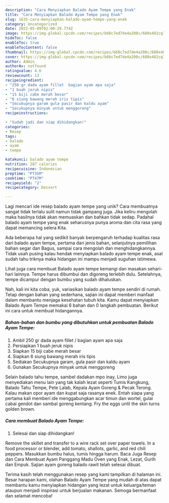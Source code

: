 ```yaml
---
description: "Cara Menyiapkan Balado Ayam Tempe yang Enak"
title: "Cara Menyiapkan Balado Ayam Tempe yang Enak"
slug: 1635-cara-menyiapkan-balado-ayam-tempe-yang-enak
category: Uncategorized
date: 2022-05-09T02:00:29.774Z
image: https://img-global.cpcdn.com/recipes/b60c7ed7de4a208c/680x482cq70/balado-ayam-tempe-foto-resep-utama.jpg
hideToc: false
enableToc: true
enableTocContent: false
thumbnail: https://img-global.cpcdn.com/recipes/b60c7ed7de4a208c/680x482cq70/balado-ayam-tempe-foto-resep-utama.jpg
cover: https://img-global.cpcdn.com/recipes/b60c7ed7de4a208c/680x482cq70/balado-ayam-tempe-foto-resep-utama.jpg
author: Admin
authorAv: notfound
ratingvalue: 4.6
reviewcount: 13
recipeingredient:
- "250 gr dada ayam fillet  bagian ayam apa saja"
- "1 buah jeruk nipis"
- "15 biji cabe merah besar"
- "6 siung bawang merah iris tipis"
- "Secukupnya garam gula pasir dan kaldu ayam"
- "Secukupnya minyak untuk menggoreng"
recipeinstructions:

- "Sudah jadi dan siap dihidangkan!"
categories:
- Resep
tags:
- balado
- ayam
- tempe

katakunci: balado ayam tempe 
nutrition: 287 calories
recipecuisine: Indonesian
preptime: "PT35M"
cooktime: "PT47M"
recipeyield: "2"
recipecategory: Dessert

---
```





Lagi mencari ide resep balado ayam tempe yang unik? Cara membuatnya sangat tidak terlalu sulit namun tidak gampang juga. Jika keliru mengolah maka hasilnya tidak akan memuaskan dan bahkan tidak sedap. Padahal balado ayam tempe yang enak seharusnya punya aroma dan cita rasa yang dapat memancing selera Kita.





Ada beberapa hal yang sedikit banyak berpengaruh terhadap kualitas rasa dari balado ayam tempe, pertama dari jenis bahan, selanjutnya pemilihan bahan segar dan Bagus, sampai cara mengolah dan menghidangkannya. Tidak usah pusing kalau hendak menyiapkan balado ayam tempe enak,      asal sudah tahu triknya maka hidangan ini mampu menjadi suguhan istimewa.














Lihat juga cara membuat Balado ayam tempe kemangi dan masakan sehari-hari lainnya. Tempe harus dibumbui dan digoreng terlebih dulu. Setelahnya, tempe dicampur dengan bumbu yang sudah dihaluskan.






Nah, kali ini kita coba, yuk, variasikan balado ayam tempe sendiri di rumah. Tetap dengan bahan yang sederhana, sajian ini dapat memberi manfaat dalam membantu menjaga kesehatan tubuh kita. Kamu dapat menyiapkan Balado Ayam Tempe memakai 6 bahan dan 0 langkah pembuatan. Berikut ini cara untuk membuat hidangannya.

<!--inarticleads1-->

##### Bahan-bahan dan bumbu yang dibutuhkan untuk pembuatan Balado Ayam Tempe:

1. Ambil 250 gr dada ayam fillet / bagian ayam apa saja
1. Persiapkan 1 buah jeruk nipis
1. Siapkan 15 biji cabe merah besar
1. Siapkan 6 siung bawang merah iris tipis
1. Sediakan Secukupnya garam, gula pasir dan kaldu ayam
1. Gunakan Secukupnya minyak untuk menggoreng


Selain balado tahu tempe, sambel dadakan mpo inay, Limo juga menyediakan menu lain yang tak kalah lezat seperti Tumis Kangkung, Balado Tahu Tempe, Pete Lalab, Kepala Ayam Goreng &amp; Pecak Terong. Kalau makan opor ayam dan kupat saja rasanya enek. Entah siapa yang pertama kali memberi ide menggabungkan acar timun dan wortel, gulai cabai gendot dan sambal goreng kentang. Fry the eggs until the skin turns golden brown. 

<!--inarticleads2-->

##### Cara membuat Balado Ayam Tempe:


1. Selesai dan siap dihidangkan!

Remove the skillet and transfer to a wire rack set over paper towels. In a food processor or blender, add tomato, shallots, garlic, and red chili peppers. Masukkan bumbu halus, tumis hingga harum. Baca Juga Resep dan Cara Membuat Ayam Panggang Madu Oven yang Enak, Lezat, Gurih dan Empuk. Sajian ayam goreng balado rawit telah selesai dibuat. 

Terima kasih telah menggunakan resep yang kami tampilkan di halaman ini. Besar harapan kami, olahan Balado Ayam Tempe yang mudah di atas dapat membantu kamu menyiapkan hidangan yang lezat untuk keluarga/teman ataupun menjadi inspirasi untuk berjualan makanan. Semoga bermanfaat dan selamat mencoba!
